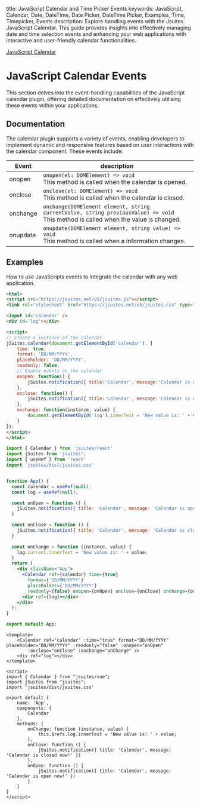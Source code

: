 title: JavaScript Calendar and Time Picker Events
keywords: JavaScript, Calendar, Date, DateTime, Date Picker, DateTime Picker, Examples, Time, Timepicker, Events
description: Explore handling events with the Jsuites JavaScript Calendar. This guide provides insights into effectively managing date and time selection events and enhancing your web applications with interactive and user-friendly calendar functionalities.


[JavaScript Calendar](/docs/javascript-calendar)

JavaScript Calendar Events
==========================

This section delves into the event-handling capabilities of the JavaScript calendar plugin, offering detailed documentation on effectively utilising these events within your applications.

## Documentation

The calendar plugin supports a variety of events, enabling developers to implement dynamic and responsive features based on user interactions with the calendar component. These events include:

| Event    | description                                                                                                                             |
|----------|-----------------------------------------------------------------------------------------------------------------------------------------|
| onopen   | `onopen(el: DOMElement) => void`  <br>This method is called when the calendar is opened.                                                |
| onclose  | `onclose(el: DOMElement) => void`  <br>This method is called when the calendar is closed.                                               |
| onchange | `onchange(DOMElement element, string currentValue, string previousValue) => void`  <br>This method is called when the value is changed. |
| onupdate | `onupdate(DOMElement element, string value) => void`  <br>This method is called when a information changes.                             |

 

Examples
-------

How to use JavaScripts events to integrate the calendar with any web application.

```html
<html>
<script src="https://jsuites.net/v5/jsuites.js"></script>
<link rel="stylesheet" href="https://jsuites.net/v5/jsuites.css" type="text/css" />

<input id='calendar' />
<div id='log'></div>

<script>
// Create a instance of the calendar
jSuites.calendar(document.getElementById('calendar'), {
    time: true,
    format: 'DD/MM/YYYY',
    placeholder: 'DD/MM/YYYY',
    readonly: false,
    // Enable events on the calendar
    onopen: function() {
        jSuites.notification({ title:'Calendar', message:'Calendar is open now!' });
    },
    onclose: function() {
        jSuites.notification({ title:'Calendar', message:'Calendar is closed now!' });
    },
    onchange: function(instance, value) {
        document.getElementById('log').innerText = 'New value is: ' + value;
    }
});
</script>
</html>
```
```jsx
import { Calendar } from 'jsuites/react'
import jSuites from 'jsuites';
import { useRef } from 'react'
import 'jsuites/dist/jsuites.css'


function App() {
  const calendar = useRef(null);
  const log = useRef(null);

  const onOpen = function () {
    jSuites.notification({ title: 'Calendar', message: 'Calendar is open now!' })
  }

  const onClose = function () {
    jSuites.notification({ title: 'Calendar', message: 'Calendar is closed now!' })
  }

  const onChange = function (instance, value) {
    log.current.innerText = 'New value is: ' + value;
  }
  return (
    <div className="App">
      <Calendar ref={calendar} time={true}
        format={'DD/MM/YYYY'}
        placeholder={'DD/MM/YYYY'}
        readonly={false} onopen={onOpen} onclose={onClose} onchange={onChange} />
      <div ref={log}></div>
    </div>
  );
}

export default App;
```
```vue
<template>
    <Calendar ref="calendar" :time="true" format="DD/MM/YYYY" placeholder="DD/MM/YYYY" :readonly="false" :onopen="onOpen"
        :onclose="onClose" :onchange="onChange" />
    <div ref="log"></div>
</template>

<script>
import { Calendar } from "jsuites/vue";
import jSuites from "jsuites";
import 'jsuites/dist/jsuites.css'

export default {
    name: 'App',
    components: {
        Calendar
    },
    methods: {
        onChange: function (instance, value) {
            this.$refs.log.innerText = 'New value is: ' + value;
        },
        onClose: function () {
            jSuites.notification({ title: 'Calendar', message: 'Calendar is closed now!' })
        },
        onOpen: function () {
            jSuites.notification({ title: 'Calendar', message: 'Calendar is open now!' })
        }
    }
}
</script>
```

